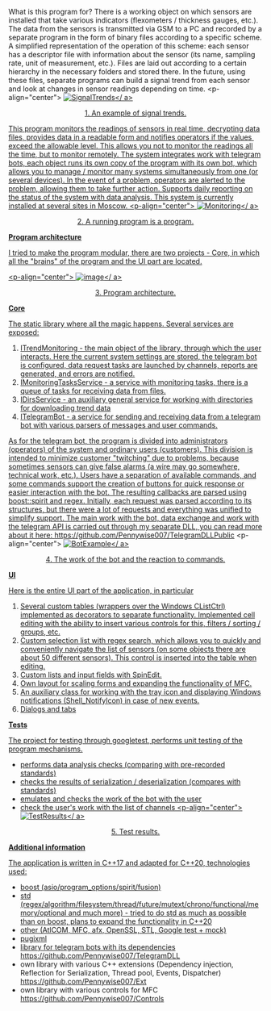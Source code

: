 What is this program for?
There is a working object on which sensors are installed that take various indicators (flexometers / thickness gauges, etc.). The data from the sensors is transmitted via GSM to a PC and recorded by a separate program in the form of binary files according to a specific scheme. A simplified representation of the operation of this scheme: each sensor has a descriptor file with information about the sensor (its name, sampling rate, unit of measurement, etc.).
Files are laid out according to a certain hierarchy in the necessary folders and stored there. In the future, using these files, separate programs can build a signal trend from each sensor and look at changes in sensor readings depending on time.
<p-align="center">
<a href="https://ibb.co/hZPZzgx"><img src="https://i.ibb.co/xfpfT2K/image.png" alt="SignalTrends" border="0"></ a>
<p align="center">1. An example of signal trends.</p>
</p>

This program monitors the readings of sensors in real time, decrypting data files, provides data in a readable form and notifies operators if the values ​​exceed the allowable level. This allows you not to monitor the readings all the time, but to monitor remotely. The system integrates work with telegram bots, each object runs its own copy of the program with its own bot, which allows you to manage / monitor many systems simultaneously from one (or several devices). In the event of a problem, operators are alerted to the problem, allowing them to take further action. Supports daily reporting on the status of the system with data analysis. This system is currently installed at several sites in Moscow.
<p-align="center">
<a href="https://ibb.co/gtTR2hF"><img src="https://i.ibb.co/wpWzkjr/image.png" alt="Monitoring" border="0"></ a>
<p align="center">2. A running program is a program.</p>
</p>


<b>Program architecture</b>

I tried to make the program modular, there are two projects - Core, in which all the "brains" of the program and the UI part are located.

<p-align="center">
<a href="https://ibb.co/wWRPHwR"><img src="https://i.ibb.co/wWRPHwR/image.png" alt="image" border="0"></ a>
<p align="center">3. Program architecture.</p>
</p>

<b>Core</b>

The static library where all the magic happens. Several services are exposed:
1. ITrendMonitoring - the main object of the library, through which the user interacts. Here the current system settings are stored, the telegram bot is configured, data request tasks are launched by channels, reports are generated, and errors are notified.
2. IMonitoringTasksService - a service with monitoring tasks, there is a queue of tasks for receiving data from files.
3. IDirsService - an auxiliary general service for working with directories for downloading trend data
4. ITelegramBot - a service for sending and receiving data from a telegram bot with various parsers of messages and user commands.

As for the telegram bot, the program is divided into administrators (operators) of the system and ordinary users (customers). This division is intended to minimize customer "twitching" due to problems, because sometimes sensors can give false alarms (a wire may go somewhere, technical work, etc.). Users have a separation of available commands, and some commands support the creation of buttons for quick response or easier interaction with the bot. The resulting callbacks are parsed using boost::spirit and regex. Initially, each request was parsed according to its structures, but there were a lot of requests and everything was unified to simplify support. The main work with the bot, data exchange and work with the telegram API is carried out through my separate DLL, you can read more about it here: https://github.com/Pennywise007/TelegramDLLPublic
<p-align="center">
<a href="https://ibb.co/wSmV1ZJ"><img src="https://i.ibb.co/N9B5zg1/image.png" alt="BotExample" border="0"></ a>
<p align="center">4. The work of the bot and the reaction to commands.</p>
</p>


<b>UI</b>

Here is the entire UI part of the application, in particular
1. Several custom tables (wrappers over the Windows CListCtrl) implemented as decorators to separate functionality. Implemented cell editing with the ability to insert various controls for this, filters / sorting / groups, etc.
2. Custom selection list with regex search, which allows you to quickly and conveniently navigate the list of sensors (on some objects there are about 50 different sensors). This control is inserted into the table when editing.
3. Custom lists and input fields with SpinEdit.
4. Own layout for scaling forms and expanding the functionality of MFC.
5. An auxiliary class for working with the tray icon and displaying Windows notifications (Shell_NotifyIcon) in case of new events.
6. Dialogs and tabs


<b>Tests</b>

The project for testing through googletest, performs unit testing of the program mechanisms.
 - performs data analysis checks (comparing with pre-recorded standards)
 - checks the results of serialization / deserialization (compares with standards)
 - emulates and checks the work of the bot with the user
 - check the user's work with the list of channels
<p-align="center">
<a href="https://ibb.co/Pzw4rPR"><img src="https://i.ibb.co/Pzw4rPR/Untitled.png" alt="TestResults" border="0"></ a>
<p align="center">5. Test results.</p>
</p>


<b>Additional information</b>

The application is written in C++17 and adapted for C++20, technologies used:
- boost (asio/program_options/spirit/fusion)
- std (regex/algorithm/filesystem/thread/future/mutext/chrono/functional/memory/optional and much more) - tried to do std as much as possible than on boost, plans to expand the functionality in C++20
- other (AtlCOM, MFC, afx, OpenSSL, STL, Google test + mock)
- pugixml
- library for telegram bots with its dependencies https://github.com/Pennywise007/TelegramDLL
- own library with various C++ extensions (Dependency injection, Reflection for Serialization, Thread pool, Events, Dispatcher) https://github.com/Pennywise007/Ext
- own library with various controls for MFC https://github.com/Pennywise007/Controls